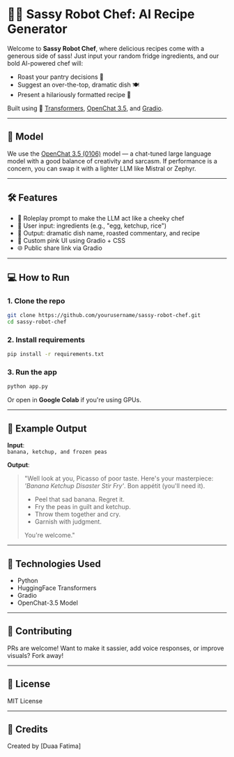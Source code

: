 
# 🤖🍳 Sassy Robot Chef: AI Recipe Generator

Welcome to **Sassy Robot Chef**, where delicious recipes come with a generous side of sass! Just input your random fridge ingredients, and our bold AI-powered chef will:
- Roast your pantry decisions 🫣
- Suggest an over-the-top, dramatic dish 🍽️
- Present a hilariously formatted recipe 📜

Built using 🤗 [Transformers](https://huggingface.co/docs/transformers/index), [OpenChat 3.5](https://huggingface.co/openchat/openchat-3.5-0106), and [Gradio](https://www.gradio.app/).

---


## 🧠 Model

We use the [OpenChat 3.5 (0106)](https://huggingface.co/openchat/openchat-3.5-0106) model — a chat-tuned large language model with a good balance of creativity and sarcasm. If performance is a concern, you can swap it with a lighter LLM like Mistral or Zephyr.

---

## 🛠️ Features

- 🤖 Roleplay prompt to make the LLM act like a cheeky chef
- 🍱 User input: ingredients (e.g., "egg, ketchup, rice")
- 📃 Output: dramatic dish name, roasted commentary, and recipe
- 🎨 Custom pink UI using Gradio + CSS
- 🌐 Public share link via Gradio

---

## 💻 How to Run

### 1. Clone the repo
```bash
git clone https://github.com/yourusername/sassy-robot-chef.git
cd sassy-robot-chef
```

### 2. Install requirements
```bash
pip install -r requirements.txt
```

### 3. Run the app
```bash
python app.py
```

Or open in **Google Colab** if you're using GPUs.

---

## 📁 Example Output

**Input**:  
`banana, ketchup, and frozen peas`

**Output**:
> "Well look at you, Picasso of poor taste. Here's your masterpiece: _'Banana Ketchup Disaster Stir Fry'_. Bon appétit (you'll need it).  
>  
> - Peel that sad banana. Regret it.  
> - Fry the peas in guilt and ketchup.  
> - Throw them together and cry.  
> - Garnish with judgment.  
>  
> You're welcome."

---

## 🧪 Technologies Used

- Python
- HuggingFace Transformers
- Gradio
- OpenChat-3.5 Model

---

## 🤝 Contributing

PRs are welcome! Want to make it sassier, add voice responses, or improve visuals? Fork away!

---

## 📜 License

MIT License

---

## 🌟 Credits

Created by [Duaa Fatima]
